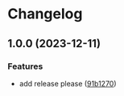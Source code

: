 # Changelog

## 1.0.0 (2023-12-11)


### Features

* add release please ([91b1270](https://github.com/GraceGaoTR/release-please-test/commit/91b1270f49694b68f91acc68266a5b5f8609e64d))
